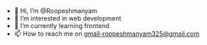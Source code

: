 - 👋 Hi, I’m @Roopeshmanyam
- 👀 I’m interested in web development
- 🌱 I’m currently learning frontend 
- 📫 How to reach me on gmail-roopeshmanyam325@gmail.com

<!---
Roopeshmanyam/Roopeshmanyam is a ✨ special ✨ repository because its `README.md` (this file) appears on your GitHub profile.
You can click the Preview link to take a look at your changes.
--->
